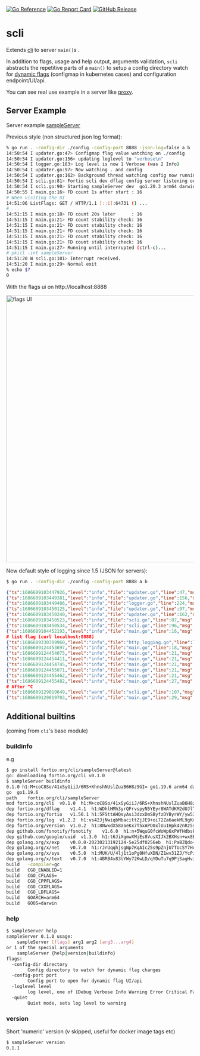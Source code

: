 [![Go Reference](https://pkg.go.dev/badge/fortio.org/scli.svg)](https://pkg.go.dev/fortio.org/scli)
[![Go Report Card](https://goreportcard.com/badge/fortio.org/scli)](https://goreportcard.com/report/fortio.org/scli)
[![GitHub Release](https://img.shields.io/github/release/fortio/scli.svg?style=flat)](https://github.com/fortio/scli/releases/)
# scli

Extends [cli](https://github.com/fortio/cli#cli) to server `main()`s .

In addition to flags, usage and help output, arguments validation, `scli` abstracts the repetitive parts of a `main()` to setup a config directory watch for [dynamic flags](https://github.com/fortio/dflag) (configmap in kubernetes cases) and configuration endpoint/UI/api.

You can see real use example in a server like [proxy](https://github.com/fortio/proxy).

## Server Example

Server example [sampleServer](sampleServer/main.go)

Previous style (non structured json log format):
```bash
% go run . -config-dir ./config -config-port 8888 -json-log=false a b
14:50:54 I updater.go:47> Configmap flag value watching on ./config
14:50:54 I updater.go:156> updating loglevel to "verbose\n"
14:50:54 I logger.go:183> Log level is now 1 Verbose (was 2 Info)
14:50:54 I updater.go:97> Now watching . and config
14:50:54 I updater.go:162> Background thread watching config now running
14:50:54 I scli.go:81> Fortio scli dev dflag config server listening on [::]:8888
14:50:54 I scli.go:90> Starting sampleServer dev  go1.20.3 arm64 darwin
14:50:55 I main.go:16> FD count 1s after start : 16
# When visiting the UI
14:51:06 ListFlags: GET / HTTP/1.1 [::1]:64731 () ...
# ...
14:51:15 I main.go:18> FD count 20s later      : 16
14:51:15 I main.go:21> FD count stability check: 16
14:51:15 I main.go:21> FD count stability check: 16
14:51:15 I main.go:21> FD count stability check: 16
14:51:15 I main.go:21> FD count stability check: 16
14:51:15 I main.go:21> FD count stability check: 16
14:51:15 I main.go:27> Running until interrupted (ctrl-c)...
# pkill -int sampleServer
14:51:20 W scli.go:101> Interrupt received.
14:51:20 I main.go:29> Normal exit
% echo $?
0
```

With the flags ui on http://localhost:8888

<img width="716" alt="flags UI" src="https://user-images.githubusercontent.com/3664595/219904547-368a024e-1d6a-4301-a7a9-8882e37f5a90.png">

New default style of logging since 1.5 (JSON for servers):
```bash
$ go run . -config-dir ./config -config-port 8888 a b
```
```json
{"ts":1686609103447926,"level":"info","file":"updater.go","line":47,"msg":"Configmap flag value watching on ./config"}
{"ts":1686609103449381,"level":"info","file":"updater.go","line":156,"msg":"updating loglevel to \"verbose\\n\""}
{"ts":1686609103449406,"level":"info","file":"logger.go","line":224,"msg":"Log level is now 1 Verbose (was 2 Info)"}
{"ts":1686609103450125,"level":"info","file":"updater.go","line":97,"msg":"Now watching . and config"}
{"ts":1686609103450240,"level":"info","file":"updater.go","line":162,"msg":"Background thread watching config now running"}
{"ts":1686609103450523,"level":"info","file":"scli.go","line":87,"msg":"Fortio scli dev dflag config server listening on [::]:8888"}
{"ts":1686609103450534,"level":"info","file":"scli.go","line":96,"msg":"Starting sampleServer dev  go1.20.5 arm64 darwin"}
{"ts":1686609104452193,"level":"info","file":"main.go","line":16,"msg":"FD count 1s after start : 14"}
# list flag (curl localhost:8888)
{"ts":1686609330309960,"level":"info","file":"http_logging.go","line":73,"msg":"ListFlags","method":"GET","url":"/","proto":"HTTP/1.1","remote_addr":"127.0.0.1:60554","header.x-forwarded-proto":"","header.x-forwarded-for":"","user-agent":"curl/8.0.1","header.host":"localhost:8888","header.User-Agent":"curl/8.0.1","header.Accept":"*/*"}
{"ts":1686609124453697,"level":"info","file":"main.go","line":18,"msg":"FD count 20s later      : 14"}
{"ts":1686609124454075,"level":"info","file":"main.go","line":21,"msg":"FD count stability check: 14"}
{"ts":1686609124454411,"level":"info","file":"main.go","line":21,"msg":"FD count stability check: 14"}
{"ts":1686609124454745,"level":"info","file":"main.go","line":21,"msg":"FD count stability check: 14"}
{"ts":1686609124455071,"level":"info","file":"main.go","line":21,"msg":"FD count stability check: 14"}
{"ts":1686609124455462,"level":"info","file":"main.go","line":21,"msg":"FD count stability check: 14"}
{"ts":1686609124455482,"level":"info","file":"main.go","line":27,"msg":"Running until interrupted (ctrl-c)..."}
# After ^C
{"ts":1686609129019649,"level":"warn","file":"scli.go","line":107,"msg":"Interrupt received."}
{"ts":1686609129019703,"level":"info","file":"main.go","line":29,"msg":"Normal exit"}
```

## Additional builtins
(coming from `cli`'s base module)

### buildinfo

e.g

```bash
$ go install fortio.org/cli/sampleServer@latest
go: downloading fortio.org/cli v0.1.0
$ sampleServer buildinfo
0.1.0 h1:M+coC8So/41xSyGiiJ/6RS+XhnshNUslZuaB6H8z9GI= go1.19.6 arm64 darwin
go	go1.19.6
path	fortio.org/cli/sampleServer
mod	fortio.org/cli	v0.1.0	h1:M+coC8So/41xSyGiiJ/6RS+XhnshNUslZuaB6H8z9GI=
dep	fortio.org/dflag	v1.4.1	h1:WDhlHMh3yrQFrvspyN5YEyr8WATdKM2dUJlTxsjCDtI=
dep	fortio.org/fortio	v1.50.1	h1:5FSttAHQsyAsi3dzxDmSByfzDYByrWY/yw53bqOg+Kc=
dep	fortio.org/log	v1.2.2	h1:vs42JjNwiqbMbacittZjJE9+oi72Za6aekML9gKmILg=
dep	fortio.org/version	v1.0.2	h1:8NwxdX58aoeKx7T5xAPO0xlUu1Hpk42nRz5s6e6eKZ0=
dep	github.com/fsnotify/fsnotify	v1.6.0	h1:n+5WquG0fcWoWp6xPWfHdbskMCQaFnG6PfBrh1Ky4HY=
dep	github.com/google/uuid	v1.3.0	h1:t6JiXgmwXMjEs8VusXIJk2BXHsn+wx8BZdTaoZ5fu7I=
dep	golang.org/x/exp	v0.0.0-20230213192124-5e25df0256eb	h1:PaBZQdo+iSDyHT053FjUCgZQ/9uqVwPOcl7KSWhKn6w=
dep	golang.org/x/net	v0.7.0	h1:rJrUqqhjsgNp7KqAIc25s9pZnjU7TUcSY7HcVZjdn1g=
dep	golang.org/x/sys	v0.5.0	h1:MUK/U/4lj1t1oPg0HfuXDN/Z1wv31ZJ/YcPiGccS4DU=
dep	golang.org/x/text	v0.7.0	h1:4BRB4x83lYWy72KwLD/qYDuTu7q9PjSagHvijDw7cLo=
build	-compiler=gc
build	CGO_ENABLED=1
build	CGO_CFLAGS=
build	CGO_CPPFLAGS=
build	CGO_CXXFLAGS=
build	CGO_LDFLAGS=
build	GOARCH=arm64
build	GOOS=darwin
```

### help
```bash
$ sampleServer help
sampleServer 0.1.0 usage:
	sampleServer [flags] arg1 arg2 [arg3...arg4]
or 1 of the special arguments
	sampleServer {help|version|buildinfo}
flags:
  -config-dir directory
    	Config directory to watch for dynamic flag changes
  -config-port port
    	Config port to open for dynamic flag UI/api
  -loglevel level
    	log level, one of [Debug Verbose Info Warning Error Critical Fatal] (default Info)
  -quiet
    	Quiet mode, sets log level to warning
```

### version
Short 'numeric' version (v skipped, useful for docker image tags etc)
```bash
$ sampleServer version
0.1.1
```
